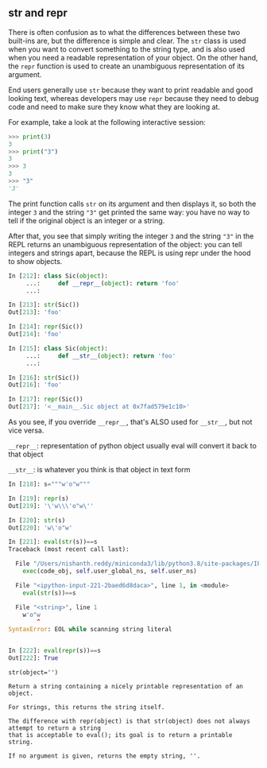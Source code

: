 ## __str__ and __repr__

There is often confusion as to what the differences between these two built-ins are, but the difference is
simple and clear. The `str` class is used when you want to convert something to the string type, and is also
used when you need a readable representation of your object. On the other hand, the `repr` function is used
to create an unambiguous representation of its argument.

End users generally use `str` because they want to print readable and good looking text, whereas developers may use `repr` because they need to debug code and need to make sure they know what they are looking at. 

For example, take a look at the following interactive session:

```python
>>> print(3)
3
>>> print("3")
3
>>> 3
3
>>> "3"
'3'
```

The print function calls `str` on its argument and then displays it, so both the integer `3` and the string `"3"`
get printed the same way: you have no way to tell if the original object is an integer or a string. 

After that, you see that simply writing the integer `3` and the string `"3"` in the REPL returns an unambiguous representation of the object: you can tell integers and strings apart, because the REPL is using repr under the hood to show
objects.

```python
In [212]: class Sic(object):
     ...:     def __repr__(object): return 'foo'
     ...:

In [213]: str(Sic())
Out[213]: 'foo'

In [214]: repr(Sic())
Out[214]: 'foo'

In [215]: class Sic(object):
     ...:     def __str__(object): return 'foo'
     ...:

In [216]: str(Sic())
Out[216]: 'foo'

In [217]: repr(Sic())
Out[217]: '<__main__.Sic object at 0x7fad579e1c10>'
```

As you see, if you override `__repr__`, that's ALSO used for `__str__`, but not vice versa.



`__repr__`: representation of python object usually eval will convert it back to that object

`__str__`: is whatever you think is that object in text form

```python
In [218]: s="""w'o"w"""

In [219]: repr(s)
Out[219]: '\'w\\\'o"w\''

In [220]: str(s)
Out[220]: 'w\'o"w'

In [221]: eval(str(s))==s
Traceback (most recent call last):

  File "/Users/nishanth.reddy/miniconda3/lib/python3.8/site-packages/IPython/core/interactiveshell.py", line 3437, in run_code
    exec(code_obj, self.user_global_ns, self.user_ns)

  File "<ipython-input-221-2baed6d8daca>", line 1, in <module>
    eval(str(s))==s

  File "<string>", line 1
    w'o"w
        ^
SyntaxError: EOL while scanning string literal


In [222]: eval(repr(s))==s
Out[222]: True
```

`str(object='')`

```
Return a string containing a nicely printable representation of an object. 

For strings, this returns the string itself. 

The difference with repr(object) is that str(object) does not always attempt to return a string 
that is acceptable to eval(); its goal is to return a printable string. 

If no argument is given, returns the empty string, ''.
```
